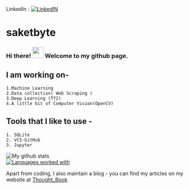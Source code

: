 LinkedIn : [![LinkedIN][1.2]][1]

# saketbyte
### Hi there! <img src="https://raw.githubusercontent.com/MartinHeinz/MartinHeinz/master/wave.gif" width="30px"> Welcome to my github page. 
## I am working on-
    1.Machine Learning
    2.Data collection( Web Scraping )
    3.Deep Learning (Tf2) 
    4.A little bit of Computer Vision(OpenCV)
    
## Tools that I like to use -
    1. SQLite
    2. VCS-GitHub
    3. Jupyter

![My github stats](https://github-readme-stats.vercel.app/api?username=saketbyte&count_private=true&theme=nightowl&count_private=True)
</br>
[![Languages worked with](https://github-readme-stats.vercel.app/api/top-langs/?username=saketbyte&count_private=true)](https://github.com/saketbyte/github-readme-stats&theme=nightowl)
</br>

<!-- Actual text -->


<!-- Icons -->

[1.2]:https://raw.githubusercontent.com/MartinHeinz/MartinHeinz/master/linkedin-3-16.png (LinkedIn icon without padding)

<!-- Links to your social media accounts -->

[1]: https://www.linkedin.com/in/samriddh-singh-70621b18b/

Apart from coding, I also maintain a blog - you can find my articles on my website at [Thought_Book](https://thoughtb.wordpress.com/)

